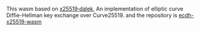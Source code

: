 This wasm based on [x25519‑dalek](https://github.com/dalek-cryptography/curve25519-dalek/blob/main/x25519-dalek), An implementation of elliptic curve Diffie-Hellman key exchange over Curve25519.
and the repository is [ecdh-x25519-wasm](https://github.com/x-ira/ecdh-x25519-wasm/tree/master)
